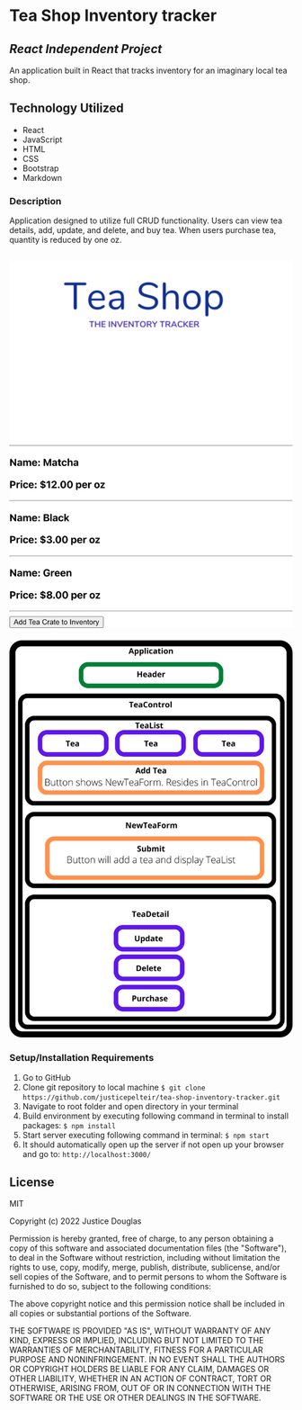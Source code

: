# Tea Shop Inventory tracker
## _React Independent Project_

An application built in React that tracks inventory for an imaginary local tea shop.

## Technology Utilized
- React
- JavaScript
- HTML
- CSS
- Bootstrap
- Markdown

### Description
Application designed to utilize full CRUD functionality. Users can view tea details, add, update, and delete, and buy tea. When users purchase tea, quantity is reduced by one oz.

![teaShopApp](src/img/teaShopApp.png)
---
![tea-shop-inventory-tracker-component-diagram](src/img/tea-shop-inventory-tracker-component-diagram.png)

### Setup/Installation Requirements
1. Go to GitHub
2. Clone git repository to local machine
``` $ git clone https://github.com/justicepelteir/tea-shop-inventory-tracker.git ```
3. Navigate to root folder and open directory in your terminal
4. Build environment by executing following command in terminal to install packages:
``` $ npm install ```
5. Start server executing following command in terminal:
``` $ npm start ```
6. It should automatically open up the server if not open up your browser and go to:
``` http://localhost:3000/ ```

## License

MIT

Copyright (c) 2022 Justice Douglas

Permission is hereby granted, free of charge, to any person obtaining a copy of this software and associated documentation files (the "Software"), to deal in the Software without restriction, including without limitation the rights to use, copy, modify, merge, publish, distribute, sublicense, and/or sell copies of the Software, and to permit persons to whom the Software is furnished to do so, subject to the following conditions:

The above copyright notice and this permission notice shall be included in all copies or substantial portions of the Software.

THE SOFTWARE IS PROVIDED "AS IS", WITHOUT WARRANTY OF ANY KIND, EXPRESS OR IMPLIED, INCLUDING BUT NOT LIMITED TO THE WARRANTIES OF MERCHANTABILITY, FITNESS FOR A PARTICULAR PURPOSE AND NONINFRINGEMENT. IN NO EVENT SHALL THE AUTHORS OR COPYRIGHT HOLDERS BE LIABLE FOR ANY CLAIM, DAMAGES OR OTHER LIABILITY, WHETHER IN AN ACTION OF CONTRACT, TORT OR OTHERWISE, ARISING FROM, OUT OF OR IN CONNECTION WITH THE SOFTWARE OR THE USE OR OTHER DEALINGS IN THE SOFTWARE.
